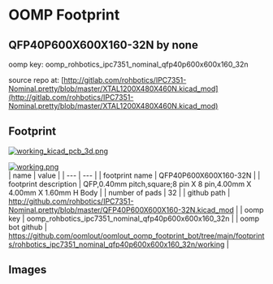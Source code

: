 # OOMP Footprint  
## QFP40P600X600X160-32N  by none  
  
oomp key: oomp_rohbotics_ipc7351_nominal_qfp40p600x600x160_32n  
  
source repo at: [http://gitlab.com/rohbotics/IPC7351-Nominal.pretty/blob/master/XTAL1200X480X460N.kicad_mod](http://gitlab.com/rohbotics/IPC7351-Nominal.pretty/blob/master/XTAL1200X480X460N.kicad_mod)  
## Footprint  
  
[![working_kicad_pcb_3d.png](working_kicad_pcb_3d_600.png)](working_kicad_pcb_3d.png)  
  
[![working.png](working_600.png)](working.png)  
| name | value | 
| --- | --- | 
| footprint name | QFP40P600X600X160-32N | 
| footprint description | QFP,0.40mm pitch,square;8 pin X 8 pin,4.00mm X 4.00mm X 1.60mm H Body | 
| number of pads | 32 | 
| github path | http://github.com/rohbotics/IPC7351-Nominal.pretty/blob/master/QFP40P600X600X160-32N.kicad_mod | 
| oomp key | oomp_rohbotics_ipc7351_nominal_qfp40p600x600x160_32n | 
| oomp bot github | https://github.com/oomlout/oomlout_oomp_footprint_bot/tree/main/footprints/rohbotics_ipc7351_nominal_qfp40p600x600x160_32n/working | 
## Images  
